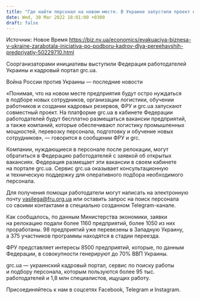 ```yaml
---
title: "Где найти персонал на новом месте. В Украине запустили проект по помощи бизнесу, эвакуированному из-за войны"
date: Wed, 30 Mar 2022 18:01:00 +0300
draft: false
---
```

Источник: Новое Время https://biz.nv.ua/economics/evakuaciya-biznesa-v-ukraine-zarabotala-iniciativa-po-podboru-kadrov-dlya-pereehavshih-predpriyatiy-50229710.html


Соорганизаторами инициативы выступили Федерация работодателей Украины и кадровый портал grc.ua.

Война России против Украины — последние новости

 «Понимая, что на новом месте предприятия будут остро нуждаться в подборе новых сотрудников, организации логистики, обучении работников и создании кадровых резервов, ФРУ и grc.ua запускают совместный проект. На платформе grc.ua в кабинете Федерации работодателей будут бесплатно размещаться вакансии предприятий, а также компаний, которые обеспечивают логистику промышленных мощностей, перевозку персонала, подготовку и обучение новых сотрудников», — говорится в сообщении ФРУ и grc.

 Компании, нуждающиеся в персонале после релокации, могут обратиться в Федерацию работодателей с заявкой об открытых вакансиях. Федерация размещает эти вакансии в своем кабинете на портале grc.ua. Сервис grc.ua оказывает консультационную и техническую поддержку для оперативного подбора необходимого персонала.

 Для получения помощи работодатели могут написать на электронную почту vasilega@fru.org.ua или оставить запрос на поиск персонала со своими контактами в специально созданном Telegram-канале.

 Как сообщалось, по данным Министерства экономики, заявки на релокацию подали более 1160 предприятий, более 1050 из них проработаны. 98 предприятий уже перевезены в Западную Украину, а 375 участников программы находятся в стадии переезда.

 ФРУ представляет интересы 8500 предприятий, которые, по данным Федерации, в совокупности генерируют до 70% ВВП Украины.

 grc.ua — украинский кадровый портал, сервис по поиску работы и подбору персонала, которым пользуются более 95 тыс. работодателей и 1,8 млн специалистов, ищущих работу.

Присоединяйтесь к нам в соцсетях Facebook, Telegram и Instagram.
